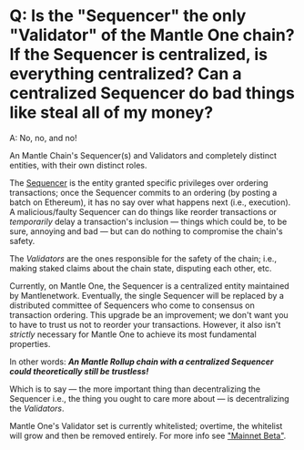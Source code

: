 # Q: Is the "Sequencer" the only "Validator" of the Mantle One chain? If the Sequencer is centralized, is everything centralized? Can a centralized Sequencer do bad things like steal all of my money?

A: No, no, and no!

An Mantle Chain's Sequencer(s) and Validators and completely distinct entities, with their own distinct roles.

The [Sequencer](../sequencer.md) is the entity granted specific privileges over ordering transactions; once the Sequencer commits to an ordering (by posting a batch on Ethereum), it has no say over what happens next (i.e., execution). A malicious/faulty Sequencer can do things like reorder transactions or _temporarily_ delay a transaction's inclusion — things which could be, to be sure, annoying and bad — but can do nothing to compromise the chain's safety.

The _Validators_ are the ones responsible for the safety of the chain; i.e., making staked claims about the chain state, disputing each other, etc.

Currently, on Mantle One, the Sequencer is a centralized entity maintained by Mantlenetwork. Eventually, the single Sequencer will be replaced by a distributed committee of Sequencers who come to consensus on transaction ordering. This upgrade be an improvement; we don't want you to have to trust us not to reorder your transactions. However, it also isn't _strictly_ necessary for Mantle One to achieve its most fundamental properties.

In other words:
_**An Mantle Rollup chain with a centralized Sequencer could theoretically still be trustless!**_

Which is to say — the more important thing than decentralizing the Sequencer i.e., the thing you ought to care more about — is decentralizing the _Validators_.

Mantle One's Validator set is currently whitelisted; overtime, the whitelist will grow and then be removed entirely. For more info see ["Mainnet Beta"](../mainnet-beta.md).
